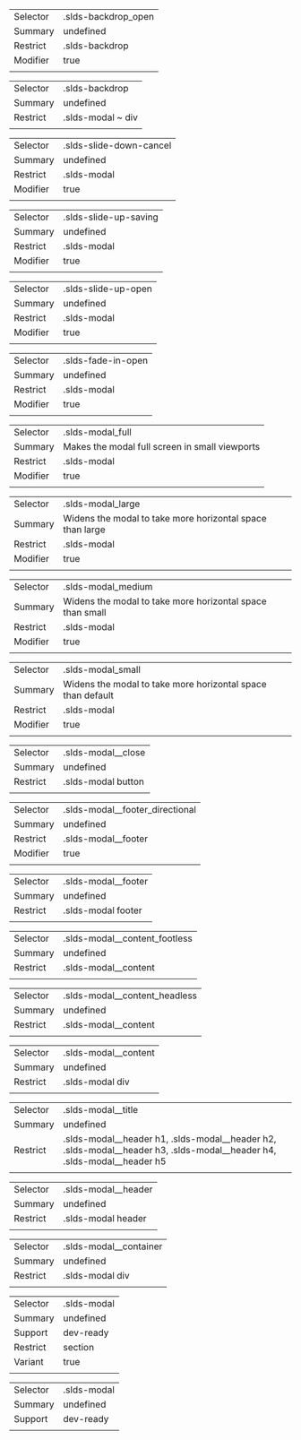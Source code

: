 
|  |  |
|-------|-------|
| Selector | .slds-backdrop_open |
| Summary | undefined |
| Restrict | .slds-backdrop |
| Modifier | true |
|  |  |


|  |  |
|-------|-------|
| Selector | .slds-backdrop |
| Summary | undefined |
| Restrict | .slds-modal ~ div |
|  |  |


|  |  |
|-------|-------|
| Selector | .slds-slide-down-cancel |
| Summary | undefined |
| Restrict | .slds-modal |
| Modifier | true |
|  |  |


|  |  |
|-------|-------|
| Selector | .slds-slide-up-saving |
| Summary | undefined |
| Restrict | .slds-modal |
| Modifier | true |
|  |  |


|  |  |
|-------|-------|
| Selector | .slds-slide-up-open |
| Summary | undefined |
| Restrict | .slds-modal |
| Modifier | true |
|  |  |


|  |  |
|-------|-------|
| Selector | .slds-fade-in-open |
| Summary | undefined |
| Restrict | .slds-modal |
| Modifier | true |
|  |  |


|  |  |
|-------|-------|
| Selector | .slds-modal_full |
| Summary | Makes the modal full screen in small viewports |
| Restrict | .slds-modal |
| Modifier | true |
|  |  |


|  |  |
|-------|-------|
| Selector | .slds-modal_large |
| Summary | Widens the modal to take more horizontal space than large |
| Restrict | .slds-modal |
| Modifier | true |
|  |  |


|  |  |
|-------|-------|
| Selector | .slds-modal_medium |
| Summary | Widens the modal to take more horizontal space than small |
| Restrict | .slds-modal |
| Modifier | true |
|  |  |


|  |  |
|-------|-------|
| Selector | .slds-modal_small |
| Summary | Widens the modal to take more horizontal space than default |
| Restrict | .slds-modal |
| Modifier | true |
|  |  |


|  |  |
|-------|-------|
| Selector | .slds-modal__close |
| Summary | undefined |
| Restrict | .slds-modal button |
|  |  |


|  |  |
|-------|-------|
| Selector | .slds-modal__footer_directional |
| Summary | undefined |
| Restrict | .slds-modal__footer |
| Modifier | true |
|  |  |


|  |  |
|-------|-------|
| Selector | .slds-modal__footer |
| Summary | undefined |
| Restrict | .slds-modal footer |
|  |  |


|  |  |
|-------|-------|
| Selector | .slds-modal__content_footless |
| Summary | undefined |
| Restrict | .slds-modal__content |
|  |  |


|  |  |
|-------|-------|
| Selector | .slds-modal__content_headless |
| Summary | undefined |
| Restrict | .slds-modal__content |
|  |  |


|  |  |
|-------|-------|
| Selector | .slds-modal__content |
| Summary | undefined |
| Restrict | .slds-modal div |
|  |  |


|  |  |
|-------|-------|
| Selector | .slds-modal__title |
| Summary | undefined |
| Restrict | .slds-modal__header h1, .slds-modal__header h2, .slds-modal__header h3, .slds-modal__header h4, .slds-modal__header h5 |
|  |  |


|  |  |
|-------|-------|
| Selector | .slds-modal__header |
| Summary | undefined |
| Restrict | .slds-modal header |
|  |  |


|  |  |
|-------|-------|
| Selector | .slds-modal__container |
| Summary | undefined |
| Restrict | .slds-modal div |
|  |  |


|  |  |
|-------|-------|
| Selector | .slds-modal |
| Summary | undefined |
| Support | dev-ready |
| Restrict | section |
| Variant | true |
|  |  |


|  |  |
|-------|-------|
| Selector | .slds-modal |
| Summary | undefined |
| Support | dev-ready |
|  |  |

